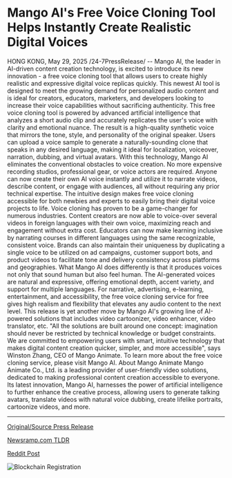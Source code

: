 # Mango AI's Free Voice Cloning Tool Helps Instantly Create Realistic Digital Voices

HONG KONG, May 29, 2025 /24-7PressRelease/ -- Mango AI, the leader in AI-driven content creation technology, is excited to introduce its new innovation - a free voice cloning tool that allows users to create highly realistic and expressive digital voice replicas quickly. This newest AI tool is designed to meet the growing demand for personalized audio content and is ideal for creators, educators, marketers, and developers looking to increase their voice capabilities without sacrificing authenticity.  This free voice cloning tool is powered by advanced artificial intelligence that analyzes a short audio clip and accurately replicates the user's voice with clarity and emotional nuance. The result is a high-quality synthetic voice that mirrors the tone, style, and personality of the original speaker. Users can upload a voice sample to generate a naturally-sounding clone that speaks in any desired language, making it ideal for localization, voiceover, narration, dubbing, and virtual avatars.  With this technology, Mango AI eliminates the conventional obstacles to voice creation. No more expensive recording studios, professional gear, or voice actors are required. Anyone can now create their own AI voice instantly and utilize it to narrate videos, describe content, or engage with audiences, all without requiring any prior technical expertise. The intuitive design makes free voice cloning accessible for both newbies and experts to easily bring their digital voice projects to life.  Voice cloning has proven to be a game-changer for numerous industries. Content creators are now able to voice-over several videos in foreign languages with their own voice, maximizing reach and engagement without extra cost. Educators can now make learning inclusive by narrating courses in different languages using the same recognizable, consistent voice. Brands can also maintain their uniqueness by duplicating a single voice to be utilized on ad campaigns, customer support bots, and product videos to facilitate tone and delivery consistency across platforms and geographies.  What Mango AI does differently is that it produces voices not only that sound human but also feel human. The AI-generated voices are natural and expressive, offering emotional depth, accent variety, and support for multiple languages. For narrative, advertising, e-learning, entertainment, and accessibility, the free voice cloning service for free gives high realism and flexibility that elevates any audio content to the next level.  This release is yet another move by Mango AI's growing line of AI-powered solutions that includes video cartoonizer, video enhancer, video translator, etc. "All the solutions are built around one concept: imagination should never be restricted by technical knowledge or budget constraints. We are committed to empowering users with smart, intuitive technology that makes digital content creation quicker, simpler, and more accessible", says Winston Zhang, CEO of Mango Animate.  To learn more about the free voice cloning service, please visit Mango AI.  About Mango Animate Mango Animate Co., Ltd. is a leading provider of user-friendly video solutions, dedicated to making professional content creation accessible to everyone. Its latest innovation, Mango AI, harnesses the power of artificial intelligence to further enhance the creative process, allowing users to generate talking avatars, translate videos with natural voice dubbing, create lifelike portraits, cartoonize videos, and more. 

---

[Original/Source Press Release](https://www.24-7pressrelease.com/press-release/523234/mango-ais-free-voice-cloning-tool-helps-instantly-create-realistic-digital-voices)
                    

[Newsramp.com TLDR](https://newsramp.com/curated-news/mango-ai-launches-revolutionary-free-voice-cloning-tool-powered-by-ai/26237d4d6ccdb027f62fe9b61bd54da7) 

 



[Reddit Post](https://www.reddit.com/r/technology_press/comments/1ky4iqw/mango_ai_launches_revolutionary_free_voice/) 



![Blockchain Registration](https://cdn.newsramp.app/24-7PressRelease/qrcode/255/29/ableIspq.webp)